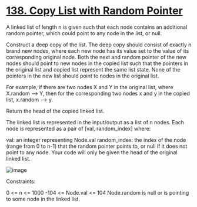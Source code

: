 # [138. Copy List with Random Pointer](https://leetcode.com/problems/copy-list-with-random-pointer/description/)

A linked list of length n is given such that each node contains an additional random pointer, which could point to any node in the list, or null.

Construct a deep copy of the list. The deep copy should consist of exactly n brand new nodes, where each new node has its value set to the value of its corresponding original node. Both the next and random pointer of the new nodes should point to new nodes in the copied list such that the pointers in the original list and copied list represent the same list state. None of the pointers in the new list should point to nodes in the original list.

For example, if there are two nodes X and Y in the original list, where X.random --> Y, then for the corresponding two nodes x and y in the copied list, x.random --> y.

Return the head of the copied linked list.

The linked list is represented in the input/output as a list of n nodes. Each node is represented as a pair of [val, random_index] where:

val: an integer representing Node.val
random_index: the index of the node (range from 0 to n-1) that the random pointer points to, or null if it does not point to any node.
Your code will only be given the head of the original linked list.

![image](https://github.com/Trilochna/NeetCode150/assets/97858274/14e7002d-7775-4f54-bbb3-906333db9ed6)



Constraints:

0 <= n <= 1000
-104 <= Node.val <= 104
Node.random is null or is pointing to some node in the linked list.
